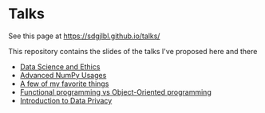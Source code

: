 # Talks

See this page at https://sdgjlbl.github.io/talks/

This repository contains the slides of the talks I've proposed here and there

- [Data Science and Ethics](Data%20Science%20and%20Ethics/presentation.html)
- [Advanced NumPy Usages](NumPy/presentation.html)
- [A few of my favorite things](a-few-of-my-favorite-things/A%20few%20of%20my%20favorite%20things.slides.html)
- [Functional programming vs Object-Oriented programming](fp-vs-oop/FPvsOOP.pdf)
- [Introduction to Data Privacy](https://speakerdeck.com/sdgjlbl/introduction-to-data-privacy)
